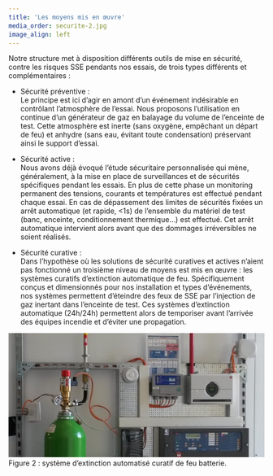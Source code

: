 ```yaml
---
title: 'Les moyens mis en œuvre'
media_order: securite-2.jpg
image_align: left
---
```


Notre structure met à disposition différents outils de mise en sécurité, contre les risques SSE pendants nos essais, de trois types différents et complémentaires :

* Sécurité préventive :  
Le principe est ici d’agir en amont d’un événement indésirable en contrôlant l’atmosphère de l’essai. Nous proposons l’utilisation en continue d’un générateur de gaz en balayage du volume de l’enceinte de test. Cette atmosphère est inerte (sans oxygène, empêchant un départ de feu) et anhydre (sans eau, évitant toute condensation) préservant ainsi le support d’essai.

* Sécurité active :  
Nous avons déjà évoqué l’étude sécuritaire personnalisée qui mène, généralement, à la mise en place de surveillances et de sécurités spécifiques pendant les essais. En plus de cette phase un monitoring permanent des tensions, courants et températures est effectué pendant chaque essai. En cas de dépassement des limites de sécurités fixées un arrêt automatique (et rapide, <1s) de l’ensemble du matériel de test (banc, enceinte, conditionnement thermique…) est effectué. Cet arrêt automatique intervient alors avant que des dommages irréversibles ne soient réalisés.

* Sécurité curative :  
Dans l’hypothèse où les solutions de sécurité curatives et actives n’aient pas fonctionné un troisième niveau de moyens est mis en œuvre : les systèmes curatifs d’extinction automatique de feu. Spécifiquement conçus et dimensionnés pour nos installation et types d’événements, nos systèmes permettent d’éteindre des feux de SSE par l’injection de gaz inertant dans l’enceinte de test. Ces systèmes d’extinction automatique (24h/24h) permettent alors de temporiser avant l’arrivée des équipes incendie et d’éviter une propagation.

![](securite-2.jpg)
Figure 2 : système d’extinction automatisé curatif de feu batterie.
